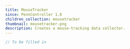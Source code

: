 ```yaml
---
title: MouseTracker
since: PennController 1.8
children_collection: mousetracker
thumbnail: mousetracker.png
description: Creates a mouse-tracking data collector.
---
```


```javascript
// To be filled in
```
